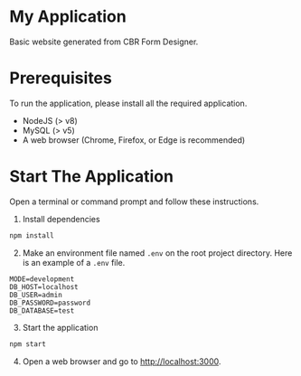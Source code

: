 # My Application
Basic website generated from CBR Form Designer.

# Prerequisites
To run the application, please install all the required application.
- NodeJS (> v8)
- MySQL (> v5)
- A web browser (Chrome, Firefox, or Edge is recommended)

# Start The Application
Open a terminal or command prompt and follow these instructions.
1. Install dependencies
```sh
npm install
```
2. Make an environment file named `.env` on the root project directory. Here is an example of a `.env` file.
```
MODE=development
DB_HOST=localhost
DB_USER=admin
DB_PASSWORD=password
DB_DATABASE=test
```
3. Start the application
```sh
npm start
```
4. Open a web browser and go to [http://localhost:3000](http://localhost:3000).
